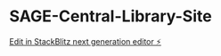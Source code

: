 # SAGE-Central-Library-Site

[Edit in StackBlitz next generation editor ⚡️](https://stackblitz.com/~/github.com/CouchxPotato/SAGE-Central-Library-Site)